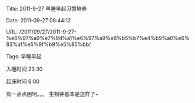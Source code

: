 Title: 2011-9-27 早睡早起习惯培养

Date: 2011-09-27 08:44:12

URL: /2011/09/27/2011-9-27-%e6%97%a9%e7%9d%a1%e6%97%a9%e8%b5%b7%e4%b9%a0%e6%83%af%e5%9f%b9%e5%85%bb/

Tags: 早睡早起

入睡时间 23:30

起床时间 6:00

有一点点困呵。。。 生物钟基本是这样了~ 